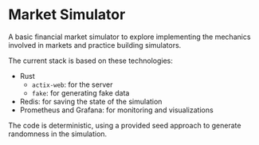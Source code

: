 # Market Simulator

A basic financial market simulator to explore implementing the mechanics
involved in markets and practice building simulators.

The current stack is based on these technologies:

- Rust
    - `actix-web`: for the server
    - `fake`: for generating fake data
- Redis: for saving the state of the simulation
- Prometheus and Grafana: for monitoring and visualizations

The code is deterministic, using a provided seed approach to generate
randomness in the simulation.
